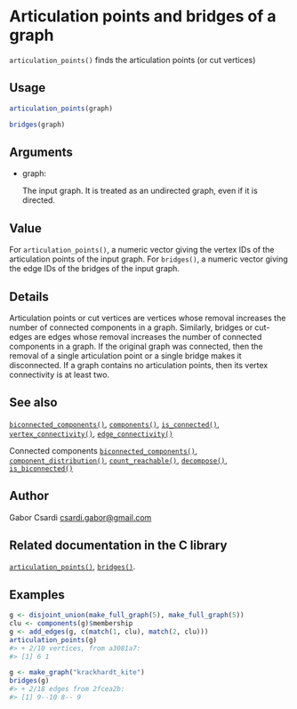 # Articulation points and bridges of a graph

`articulation_points()` finds the articulation points (or cut vertices)

## Usage

``` r
articulation_points(graph)

bridges(graph)
```

## Arguments

- graph:

  The input graph. It is treated as an undirected graph, even if it is
  directed.

## Value

For `articulation_points()`, a numeric vector giving the vertex IDs of
the articulation points of the input graph. For `bridges()`, a numeric
vector giving the edge IDs of the bridges of the input graph.

## Details

Articulation points or cut vertices are vertices whose removal increases
the number of connected components in a graph. Similarly, bridges or
cut-edges are edges whose removal increases the number of connected
components in a graph. If the original graph was connected, then the
removal of a single articulation point or a single bridge makes it
disconnected. If a graph contains no articulation points, then its
vertex connectivity is at least two.

## See also

[`biconnected_components()`](https://r.igraph.org/reference/biconnected_components.md),
[`components()`](https://r.igraph.org/reference/components.md),
[`is_connected()`](https://r.igraph.org/reference/components.md),
[`vertex_connectivity()`](https://r.igraph.org/reference/vertex_connectivity.md),
[`edge_connectivity()`](https://r.igraph.org/reference/edge_connectivity.md)

Connected components
[`biconnected_components()`](https://r.igraph.org/reference/biconnected_components.md),
[`component_distribution()`](https://r.igraph.org/reference/components.md),
[`count_reachable()`](https://r.igraph.org/reference/count_reachable.md),
[`decompose()`](https://r.igraph.org/reference/decompose.md),
[`is_biconnected()`](https://r.igraph.org/reference/is_biconnected.md)

## Author

Gabor Csardi <csardi.gabor@gmail.com>

## Related documentation in the C library

[`articulation_points()`](https://igraph.org/c/html/latest/igraph-Structural.html#igraph_articulation_points),
[`bridges()`](https://igraph.org/c/html/latest/igraph-Structural.html#igraph_bridges).

## Examples

``` r
g <- disjoint_union(make_full_graph(5), make_full_graph(5))
clu <- components(g)$membership
g <- add_edges(g, c(match(1, clu), match(2, clu)))
articulation_points(g)
#> + 2/10 vertices, from a3081a7:
#> [1] 6 1

g <- make_graph("krackhardt_kite")
bridges(g)
#> + 2/18 edges from 2fcea2b:
#> [1] 9--10 8-- 9
```

